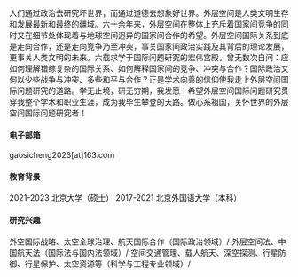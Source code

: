 
人们通过政治去研究坏世界，而通过道德去想象好世界。外层空间是人类文明生存和发展最新和最终的疆域。六十余年来，外层空间在整体上充斥着国家间竞争的同时又在细节处体现着与地球空间迥异的国家间合作的希望。外层空间国际关系到底是走向合作，还是走向竞争乃至冲突，事关国家间政治实践及其背后的理论发展，更事关人类文明的未来。六载求学于国际问题研究的宏伟宫殿，曾无数次自问：应如何理解错综复杂的国际关系、如何解释国家间的竞争、冲突与合作？国际政治又何以少些战争与冲突、多些和平与合作？正是学术向善的信仰使我走上外层空间国际问题研究的道路。学无止境，研无穷期，我发愿：希望外层空间国际问题研究贯穿我整个学术和职业生涯，成为我毕生攀登的天路。做心系祖国，关怀世界的外层空间国际问题研究者！


#### 电子邮箱
gaosicheng2023[at]163.com

#### 教育背景
2021-2023 北京大学（硕士）
2017-2021 北京外国语大学（本科）

#### 研究兴趣
外空国际战略、太空全球治理、航天国际合作（国际政治领域）/
外层空间法、中国航天法（国际法与国内法领域）/
空间交通管理、载人航天、深空探测、行星防御、行星保护、太空资源等（科学与工程专业领域）/


